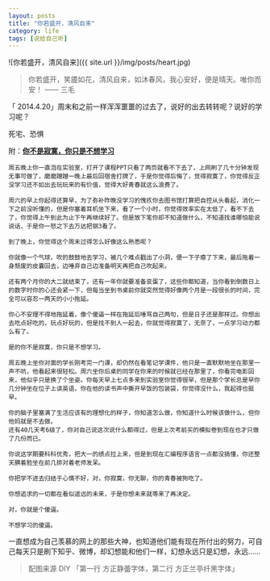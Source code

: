 ```yaml
---
layout: posts
title: "你若盛开，清风自来"
category: life
tags: [说给自己听]
---
```


![你若盛开，清风自来]({{ site.url }}/img/posts/heart.jpg)

>你若盛开，笑靥如花，清风自来，如沐春风，我心安好，便是晴天。唯你而安！ —— 三毛
<!--break-->
「 2014.4.20」周末和之前一样浑浑噩噩的过去了，说好的出去转转呢？说好的学习呢？

死宅、恐惧

附：**[你不是寂寞，你只是不想学习](http://blog.renren.com/share/487910812/15742028314)**
	
	周五晚上你一直泡在实验室，打开了课程PPT只看了两页就看不下去了，上网刷了几十分钟发现无事可做了，磨磨蹭蹭一晚上最后回宿舍打牌了，于是你觉得后悔了，觉得寂寞了，你觉得反正没学习还不如出去玩玩来的有价值，觉得大好青春就这么浪费了。
	
	周六的早上你起得还算早，为了弥补昨晚没学习的愧疚你去图书馆打算把自控从头看起，消化一下之前没听懂的，但是你塞着耳机坐下来，看了一个小时，你觉得效率实在太低了，看不下去了，你觉得上午到此为止下午再继续好了。但是放下笔你却不知道做什么，不知道找谁哪怕能说说话，于是你一怒之下去万达把钢3看了。
	
	到了晚上，你觉得这个周末过得怎么好像这么熟悉呢？
	
	你就像一个气球，吹的鼓鼓地去学习，被几个难点戳出了小洞，便一下子瘪了下来，最后拖着一身颓废的皮囊回去，边唾弃自己边准备明天再把自己吹起来。
	
	还有两个月你的大二就结束了，还有一年你就要准备衮蛋了，这些你都知道，当你看到倒数日上的数字时你的心还会紧一下，但每当坐到书桌前你就突然觉得好像两个月是一段很长的时间，完全可以容忍一两天的小小拖延。
	
	你心不安理不得地拖延着，像个傻逼一样在拖延后唾骂自己两句，但是日子还是那样过。你想出去吃点好吃的，玩点好玩的，但是找不到人一起去，你就觉得寂寞了，无奈了，一点学习动力都么有了。
	
	是的你不是寂寞，你只是不想学习。
	
	周五晚上坐你对面的学长刚考完一门课，却仍然在看笔记学课件，他只是一直默默地坐在那里一声不吭，他看起来很轻松。周六坐你后桌的同学在你来的时候就已经在那里了，你看完电影回来，他似乎只是换了个坐姿。你每天早上七点多来到实验室你觉得很早，但是那个学长总是早你几分钟坐在位子上读英语，你在他的读书声中撕开早饭的包装袋，你觉得没什么，我起得也挺早。
	
	你的脑子里塞满了生活应该有的理想化的样子，你知道怎么做，你知道什么时候该做什么，但你他妈就是不去做。
	还有40几天考6级了，你对自己说这次说什么都得过，但是上次考前买的模拟卷到现在也才只做了几份而已。
	
	你说这学期要科科优秀，把大一的绩点拉上来，但是到现在汇编程序语言一点都没搞懂，你还整天腆着脸坐在前几排对着老师发呆。
	
	你把学不进去归结于心情不好，对，你寂寞，你无聊，你的青春被狗吃了。
	
	你想追求的一切都在看似遥远的未来，于是你想未来就等来了再决定。
	
	对，你就是个傻逼。
	
	不想学习的傻逼。

一直想成为自己羡慕的网上的那些大神，也知道他们能有现在所付出的努力，可自己每天只是刷下知乎、微博，却幻想能和他们一样，幻想永远只是幻想，永远……

>配图来源 DIY 「第一行 方正静蕾字体，第二行 方正兰亭纤黑字体」